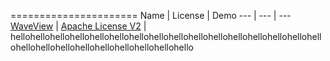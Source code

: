 <link rel="stylesheet" href="test.css" type="text/css" />

======================
Name | License | Demo
--- | --- | ---
[WaveView](https://github.com/john990/WaveView) | [Apache License V2](https://www.apache.org/licenses/LICENSE-2.0) | hellohellohellohellohellohellohellohellohellohellohellohellohellohellohellohellohellohellohellohellohellohellohellohellohello
